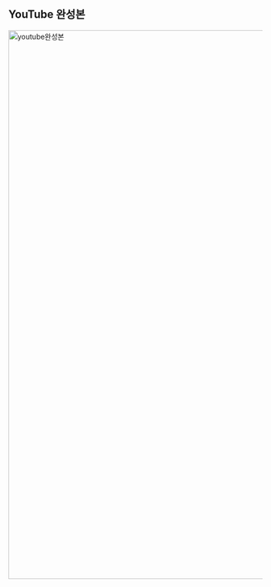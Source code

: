 ## YouTube 완성본

<img width="1086" alt="youtube완성본" src="https://github.com/hanni66/SocialMedia-WEB-/assets/72500673/2270af0a-1f4c-40c6-bec6-75d39970d6c6">
